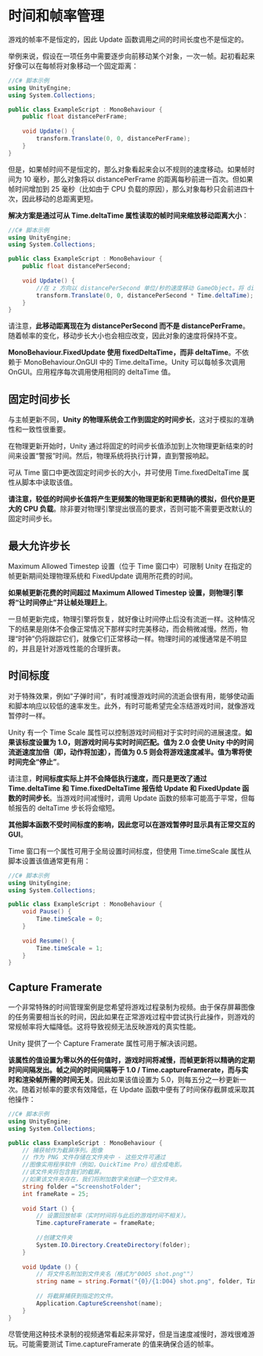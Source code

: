 时间和帧率管理
=======

游戏的帧率不是恒定的，因此 Update 函数调用之间的时间长度也不是恒定的。

举例来说，假设在一项任务中需要逐步向前移动某个对象，一次一帧。起初看起来好像可以在每帧将对象移动一个固定距离：
```C#
//C# 脚本示例
using UnityEngine;
using System.Collections;

public class ExampleScript : MonoBehaviour {
    public float distancePerFrame;
    
    void Update() {
        transform.Translate(0, 0, distancePerFrame);
    }
}
```
但是，如果帧时间不是恒定的，那么对象看起来会以不规则的速度移动。如果帧时间为 10 毫秒，那么对象将以 distancePerFrame 的距离每秒前进一百次。但如果帧时间增加到 25 毫秒（比如由于 CPU 负载的原因），那么对象每秒只会前进四十次，因此移动的总距离更短。

**解决方案是通过可从 Time.deltaTime 属性读取的帧时间来缩放移动距离大小**：
```C#
//C# 脚本示例
using UnityEngine;
using System.Collections;

public class ExampleScript : MonoBehaviour {
    public float distancePerSecond;
    
    void Update() {
        //在 z 方向以 distancePerSecond 单位/秒的速度移动 GameObject。将 distancePerSecond 乘以 Time.deltaTime，然后与 z 分量相加。
        transform.Translate(0, 0, distancePerSecond * Time.deltaTime);  
    }
}
```
请注意，**此移动距离现在为 distancePerSecond 而不是 distancePerFrame**。随着帧率的变化，移动步长大小也会相应改变，因此对象的速度将保持不变。

**MonoBehaviour.FixedUpdate 使用 fixedDeltaTime，而非 deltaTime**。不依赖于 MonoBehaviour.OnGUI 中的 Time.deltaTime。Unity 可以每帧多次调用 OnGUI。应用程序每次调用使用相同的 deltaTime 值。

固定时间步长
-------
与主帧更新不同，**Unity 的物理系统会工作到固定的时间步长**，这对于模拟的准确性和一致性很重要。

在物理更新开始时，Unity 通过将固定的时间步长值添加到上次物理更新结束的时间来设置“警报”时间。然后，物理系统将执行计算，直到警报响起。

可从 Time 窗口中更改固定时间步长的大小，并可使用 Time.fixedDeltaTime 属性从脚本中读取该值。

**请注意，较低的时间步长值将产生更频繁的物理更新和更精确的模拟，但代价是更大的 CPU 负载**。除非要对物理引擎提出很高的要求，否则可能不需要更改默认的固定时间步长。

最大允许步长
-------
Maximum Allowed Timestep 设置（位于 Time 窗口中）可限制 Unity 在指定的帧更新期间处理物理系统和 FixedUpdate 调用所花费的时间。

**如果帧更新花费的时间超过 Maximum Allowed Timestep 设置，则物理引擎将“让时间停止”并让帧处理赶上**。

一旦帧更新完成，物理引擎将恢复，就好像让时间停止后没有流逝一样。这种情况下的结果是刚体不会像正常情况下那样实时完美移动，而会稍微减慢。然而，物理“时钟”仍将跟踪它们，就像它们正常移动一样。物理时间的减慢通常是不明显的，并且是针对游戏性能的合理折衷。

时间标度
-------
对于特殊效果，例如“子弹时间”，有时减慢游戏时间的流逝会很有用，能够使动画和脚本响应以较低的速率发生。此外，有时可能希望完全冻结游戏时间，就像游戏暂停时一样。

Unity 有一个 Time Scale 属性可以控制游戏时间相对于实时时间的进展速度。**如果该标度设置为 1.0，则游戏时间与实时时间匹配。值为 2.0 会使 Unity 中的时间流逝速度加倍（即，动作将加速），而值为 0.5 则会将游戏速度减半。值为零将使时间完全“停止”**。

请注意，**时间标度实际上并不会降低执行速度，而只是更改了通过 Time.deltaTime 和 Time.fixedDeltaTime 报告给 Update 和 FixedUpdate 函数的时间步长**。当游戏时间减慢时，调用 Update 函数的频率可能高于平常，但每帧报告的 deltaTime 步长将会缩短。

**其他脚本函数不受时间标度的影响，因此您可以在游戏暂停时显示具有正常交互的 GUI**。

Time 窗口有一个属性可用于全局设置时间标度，但使用 Time.timeScale 属性从脚本设置该值通常更有用：
```C#
//C# 脚本示例
using UnityEngine;
using System.Collections;

public class ExampleScript : MonoBehaviour {
    void Pause() {
        Time.timeScale = 0;
    }
    
    void Resume() {
        Time.timeScale = 1;
    }
}
```

Capture Framerate
-------
一个非常特殊的时间管理案例是您希望将游戏过程录制为视频。由于保存屏幕图像的任务需要相当长的时间，因此如果在正常游戏过程中尝试执行此操作，则游戏的常规帧率将大幅降低。这将导致视频无法反映游戏的真实性能。

Unity 提供了一个 Capture Framerate 属性可用于解决该问题。

**该属性的值设置为零以外的任何值时，游戏时间将减慢，而帧更新将以精确的定期时间间隔发出。帧之间的时间间隔等于 1.0 / Time.captureFramerate，而与实时和渲染帧所需的时间无关**。因此如果该值设置为 5.0，则每五分之一秒更新一次。随着对帧率的要求有效降低，在 Update 函数中便有了时间保存截屏或采取其他操作：

```C#
//C# 脚本示例
using UnityEngine;
using System.Collections;

public class ExampleScript : MonoBehaviour {
    // 捕获帧作为截屏序列。图像
    // 作为 PNG 文件存储在文件夹中 - 这些文件可通过
    //图像实用程序软件（例如，QuickTime Pro）组合成电影。
    //该文件夹将包含我们的截屏。
    //如果该文件夹存在，我们将附加数字来创建一个空文件夹。
    string folder ="ScreenshotFolder";
    int frameRate = 25;
        
    void Start () {
        // 设置回放帧率（实时时间将与此后的游戏时间不相关）。
        Time.captureFramerate = frameRate;
        
        //创建文件夹
        System.IO.Directory.CreateDirectory(folder);
    }
    
    void Update () {
        // 将文件名附加到文件夹名（格式为"0005 shot.png""）
        string name = string.Format("{0}/{1:D04} shot.png", folder, Time.frameCount );
        
        // 将截屏捕获到指定的文件。
        Application.CaptureScreenshot(name);
    }
}
```

尽管使用这种技术录制的视频通常看起来非常好，但是当速度减慢时，游戏很难游玩。可能需要测试 Time.captureFramerate 的值来确保合适的帧率。

